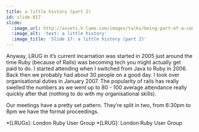 ```yaml
---
title: a little history (part 2)
id: slide-017
slide:
  :image_url: http://assets.h-lame.com/images/talks/being-part-of-a-community/slides/017.png
  :image_alt: 'text: a little history'
  :image_title: 'Slide 17: a little history (part 2)'
---
```

Anyway, LRUG in it’s current incarnation was started in 2005 just around the time Ruby (because of Rails) was becoming tech you might actually get paid to do.  I started attending when I switched from Java to Ruby in 2006.  Back then we probably had about 30 people on a good day.  I took over organisational duties in January 2007.  The popularity of rails has really swelled the numbers as we went up to 80 - 100 average attendance really quickly after that (nothing to do with my organisational skills).

Our meetings have a pretty set pattern.  They’re split in two, from 6:30pm to 8pm we have the formal proceedings.


*[LRUGs]: London Ruby User Group
*[LRUG]: London Ruby User Group
